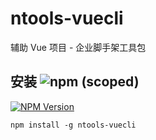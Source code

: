# ntools-vuecli

辅助 Vue 项目 - 企业脚手架工具包

## 安装 ![npm (scoped)](https://img.shields.io/npm/v/ntools-vuecli.svg?maxAge=86400)

[![NPM Version](https://img.shields.io/npm/v/ntools-vuecli.svg)](https://www.npmjs.com/package/ntools-vuecli)

```
npm install -g ntools-vuecli
```
